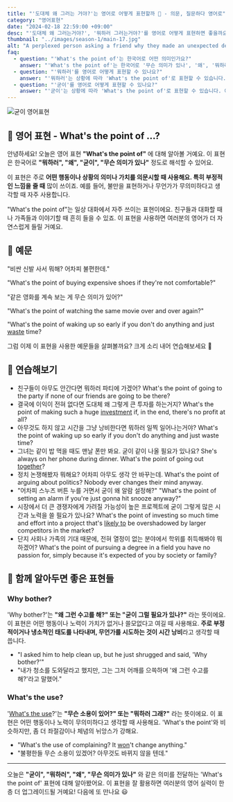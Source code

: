 ```yaml
---
title: "'도대체 왜 그러는 거야?'는 영어로 어떻게 표현할까 🤷 - 의문, 질문하다 영어로"
category: "영어표현"
date: "2024-02-18 22:59:00 +09:00"
desc: "'도대체 왜 그러는거야?', '뭐하러 그러는거야?'를 영어로 어떻게 표현하면 좋을까요? '결국에 이익이 전혀 없다면 도대체 왜 그렇게 큰 투자를 하는거지?', '아무것도 하지 않고 시간을 그냥 낭비한다면 뭐하러 일찍 일어나는거야?' 등을 영어로 표현하는 법을 배워봅시다."
thumbnail: "../images/season-1/main-17.jpg"
alt: "A perplexed person asking a friend why they made an unexpected decision, seeking understanding"
faq:
  - question: "'What's the point of'는 한국어로 어떤 의미인가요?"
    answer: "'What's the point of'는 한국어로 '무슨 의미가 있나', '왜', '뭐하러' 등으로 번역될 수 있습니다. 이 표현은 어떤 행동이나 상황의 가치나 목적에 의문을 제기할 때 사용합니다."
  - question: "'뭐하러'를 영어로 어떻게 표현할 수 있나요?"
    answer: "'뭐하러'는 상황에 따라 'What's the point of'로 표현할 수 있습니다. 예를 들어, '비싼 신발을 사서 뭐하겠어요?'는 'What's the point of buying expensive shoes?'로 말할 수 있습니다."
  - question: "'굳이'를 영어로 어떻게 표현할 수 있나요?"
    answer: "'굳이'는 상황에 따라 'What's the point of'로 표현할 수 있습니다. 예를 들어, '어차피 스누즈 버튼 누를 거면서 굳이 왜 알람 설정해?'는 'What's the point of setting an alarm if you're just gonna hit snooze anyway?'로 말할 수 있습니다."
---
```


![굳이 영어표현](../images/season-1/main-17.jpg)

## 🌟 영어 표현 - What's the point of ...?

안녕하세요! 오늘은 영어 표현 **"What's the point of"** 에 대해 알아볼 거예요. 이 표현은 한국어로 **"뭐하러", "왜", "굳이", "무슨 의미가 있나"** 정도로 해석할 수 있어요.

이 표현은 주로 **어떤 행동이나 상황의 의미나 가치를 의문시할 때 사용해요. 특히 부정적인 느낌을 줄 때** 많이 쓰이죠. 예를 들어, 불만을 표현하거나 무언가가 무의미하다고 생각할 때 자주 사용합니다.

"What's the point of"는 일상 대화에서 자주 쓰이는 표현이에요. 친구들과 대화할 때나 가족들과 이야기할 때 흔히 들을 수 있죠. 이 표현을 사용하면 여러분의 영어가 더 자연스럽게 들릴 거예요.

## 📖 예문

"비싼 신발 사서 뭐해? 어차피 불편한데."

"What's the point of buying expensive shoes if they're not comfortable?"

"같은 영화를 계속 보는 게 무슨 의미가 있어?"

"What's the point of watching the same movie over and over again?"

"What's the point of waking up so early if you don't do anything and just [waste](/blog/in-english/260.waste/) time?

그럼 이제 이 표현을 사용한 예문들을 살펴볼까요? 크게 소리 내어 연습해보세요 🚀

## 💬 연습해보기

<ul data-interactive-list>
  <li data-interactive-item>
    <span data-toggler>친구들이 아무도 안간다면 뭐하러 파티에 가겠어?</span>
    <span data-answer>What's the point of going to the party if none of our friends are going to be there?</span>
  </li>
  <li data-interactive-item>
    <span data-toggler>결국에 이익이 전혀 없다면 도대체 왜 그렇게 큰 투자를 하는거지?</span>
    <span data-answer>What's the point of making such a huge <a href="/blog/in-english/414.investment/">investment</a> if, in the end, there's no profit at all?</span>
  </li>
  <li data-interactive-item>
    <span data-toggler>아무것도 하지 않고 시간을 그냥 낭비한다면 뭐하러 일찍 일어나는거야?</span>
    <span data-answer>What's the point of waking up so early if you don't do anything and just waste time?</span>
  </li>
  <li data-interactive-item>
    <span data-toggler>그녀는 같이 밥 먹을 때도 맨날 폰만 봐요. 굳이 같이 나올 필요가 있나요?</span>
    <span data-answer>She's always on her phone during dinner. What's the point of going out <a href="blog/in-english/374.together/">together</a>?</span>
  </li>
  <li data-interactive-item>
    <span data-toggler>정치 논쟁해봤자 뭐해요? 어차피 아무도 생각 안 바꾸는데.</span>
    <span data-answer>What's the point of arguing about politics? Nobody ever changes their mind anyway.</span>
  </li>
  <li data-interactive-item>
    <span data-toggler>"어차피 스누즈 버튼 누를 거면서 굳이 왜 알람 설정해?"</span>
    <span data-answer>"What's the point of setting an alarm if you're just gonna hit snooze anyway?"</span>
  </li>
  <li data-interactive-item>
    <span data-toggler>시장에서 더 큰 경쟁자에게 가려질 가능성이 높은 프로젝트에 굳이 그렇게 많은 시간과 노력을 쓸 필요가 있나요?</span>
    <span data-answer>What's the point of investing so much time and effort into a project that's <a href="/blog/in-english/208.likely-to/">likely to</a> be overshadowed by larger competitors in the market?</span>
  </li>
  <li data-interactive-item>
    <span data-toggler>단지 사회나 가족의 기대 때문에, 전혀 열정이 없는 분야에서 학위를 취득해봐야 뭐하겠어?</span>
    <span data-answer>What's the point of pursuing a degree in a field you have no passion for, simply because it's expected of you by society or family?</span>
  </li>
</ul>

## 🤝 함께 알아두면 좋은 표현들

### Why bother?

'Why bother?'는 **"왜 그런 수고를 해?" 또는 "굳이 그럴 필요가 있나?"** 라는 뜻이에요. 이 표현은 어떤 행동이나 노력이 가치가 없거나 쓸모없다고 여길 때 사용해요. **주로 부정적이거나 냉소적인 태도를 나타내며, 무언가를 시도하는 것이 시간 낭비**라고 생각할 때 씁니다.

- "I asked him to help clean up, but he just shrugged and said, 'Why bother?'"
- "내가 청소를 도와달라고 했지만, 그는 그저 어깨를 으쓱하며 '왜 그런 수고를 해?'라고 말했어."

### What's the use?

'[What's the use](/blog/in-english/219.what's-the-use-of/)?'는 **"무슨 소용이 있어?" 또는 "뭐하러 그래?"** 라는 뜻이에요. 이 표현은 어떤 행동이나 노력이 무의미하다고 생각할 때 사용해요. 'What's the point'와 비슷하지만, 좀 더 좌절감이나 체념의 뉘앙스가 강해요.

- "What's the use of complaining? It [won](/blog/in-english/456.win/)'t change anything."
- "불평한들 무슨 소용이 있겠어? 아무것도 바뀌지 않을 텐데."

---

오늘은 **"굳이", "뭐하러", "왜", "무슨 의미가 있나"** 와 같은 의미를 전달하는 'What's the point of' 표현에 대해 알아봤어요. 이 표현을 잘 활용하면 여러분의 영어 실력이 한층 더 업그레이드될 거예요! 다음에 또 만나요 😃
